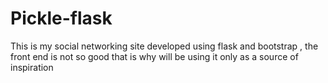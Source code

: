 # Pickle-flask
This is my social networking site developed using flask and bootstrap , the front end is not so good that is why  will be using it only as a source of inspiration 
